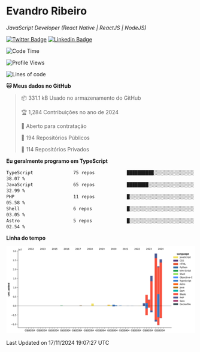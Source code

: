# Evandro **Ribeiro**

*JavaScript Developer (React Native | ReactJS | NodeJS)*

[![Twitter Badge](https://img.shields.io/badge/-@ribeiroevandro-201B2D?style=flat-square&labelColor=201B2D&logo=twitter&logoColor=white&link=https://twitter.com/ribeiroevandro)](https://twitter.com/ribeiroevandro) 
[![Linkedin Badge](https://img.shields.io/badge/-Evandro%20Ribeiro-201B2D?style=flat-square&logo=Linkedin&logoColor=white&link=https://www.linkedin.com/in/ribeiroevandro)](https://www.linkedin.com/in/ribeiroevandro) 


<!--START_SECTION:waka-->
![Code Time](http://img.shields.io/badge/Code%20Time-4%2C165%20hrs%206%20mins-blue)

![Profile Views](http://img.shields.io/badge/Visualizac%C3%B5es%20do%20perfil-2-blue)

![Lines of code](https://img.shields.io/badge/Desde%20o%20Hello%20World%20eu%20escrevi-106.0%20million%20linhas%20de%20c%C3%B3digo-blue)

**🐱 Meus dados no GitHub** 

> 📦 331.1 kB Usado no armazenamento do GitHub 
 > 
> 🏆 1,284 Contribuições no ano de 2024
 > 
> 💼 Aberto para contratação
 > 
> 📜 194 Repositórios Públicos 
 > 
> 🔑 114 Repositórios Privados 
 > 
**Eu geralmente programo em TypeScript** 

```text
TypeScript               75 repos            ██████████░░░░░░░░░░░░░░░   38.07 % 
JavaScript               65 repos            ████████░░░░░░░░░░░░░░░░░   32.99 % 
PHP                      11 repos            █░░░░░░░░░░░░░░░░░░░░░░░░   05.58 % 
Shell                    6 repos             █░░░░░░░░░░░░░░░░░░░░░░░░   03.05 % 
Astro                    5 repos             █░░░░░░░░░░░░░░░░░░░░░░░░   02.54 % 
```



**Linha do tempo**

![Lines of Code chart](https://raw.githubusercontent.com/ribeiroevandro/ribeiroevandro/main/assets/bar_graph.png)


 Last Updated on 17/11/2024 19:07:27 UTC
<!--END_SECTION:waka-->
